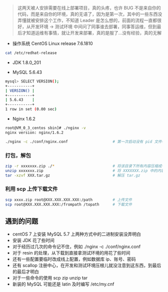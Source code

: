 > 这两天被人安排需要在线上部署项目，真的头疼，也许 BUG 不是来自你的代码，而是来自你的环境，真的无语了，因为是第一次，其中的一些东西没弄懂就被安排这个工作，不知道 Leader 是怎么想的，前面的流程一直都很好，从开发环境 -> 测试环境 中间问了同事谁去部署，同事答运维，但到最后才知道运维有事情，就让开发来部署，真的是服了…没有经验，真的无解



* 操作系统 CentOS Linux release 7.6.1810

```bash
cat /etc/redhat-release
```

* JDK 1.8.0_201

* MySQL 5.6.43

```bash
mysql> SELECT VERSION();
+-----------+
| VERSION() |
+-----------+
| 5.6.43    |
+-----------+
1 row in set (0.00 sec)
```

* Nginx 1.6.2

```bash
root@VM_0_3_centos sbin]# ./nginx -v
nginx version: nginx/1.6.2
```

```bash
./nginx -c ./conf/nginx.conf					# 第一次启动没有 pid 文件手动指定配置
```



### 打包，解包

```bash
zip -r xxxxxxx.zip ./*							# 将该目录下所有内容压缩成一个 zip
unzip xxxxxxx.zip								# 将 XXXXXXX.zip 中的内容解压到当前文件夹
tar -xzvf XXX.tar.gz							# 解压 tar.gz
```



### 利用 scp 上传下载文件

```bash
scp xxxx.zip root@XXX.XXX.XXX.XXX:/path    		# 上传文件
scp root@XXX.XXX.XXX.XXX:/frompath /topath  	# 下载文件
```



## 遇到的问题

* centOS 7 上安装 MySQL 5.7 上两种方式中的二进制安装没弄明白
* 安装 JDK 花了些时间
* 对于经历过几次的命令记不住，例如 ./nginx -c ./conf/nginx.conf
* 对于 resin 的处理，从下载到直接拿测试环境的用花了些时间
* 还有一些配置要临时改成线上配置，例如数据库 ip、账号、密码
* 还有 scallop 注册中心，在开发和测试环境压根儿就没注意到这东西，到最后的最后才明白
* 对于一些命令的使用 scp zip unzip tar
* 新装的 MySQL 可能还是 latin 及时编写 /etc/my.cnf 
